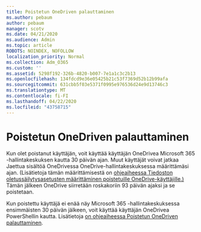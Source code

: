 ```yaml
---
title: Poistetun OneDriven palauttaminen
ms.author: pebaum
author: pebaum
manager: scotv
ms.date: 04/21/2020
ms.audience: Admin
ms.topic: article
ROBOTS: NOINDEX, NOFOLLOW
localization_priority: Normal
ms.collection: Adm_O365
ms.custom: ''
ms.assetid: 5298f192-326b-4820-b007-7e1a1c3c2b13
ms.openlocfilehash: 134fdcd9e36e05425b21c53f7369d52b12b99afa
ms.sourcegitcommit: 631cbb5f03e5371f0995e976536d24e9d13746c3
ms.translationtype: MT
ms.contentlocale: fi-FI
ms.lasthandoff: 04/22/2020
ms.locfileid: "43758715"
---
```

# <a name="restore-a-deleted-onedrive"></a>Poistetun OneDriven palauttaminen

Kun olet poistanut käyttäjän, voit käyttää käyttäjän OneDrivea Microsoft 365 -hallintakeskuksen kautta 30 päivän ajan. Muut käyttäjät voivat jatkaa Jaettua sisältöä OneDrivessa OneDrive-hallintakeskuksessa määrittämäsi ajan. (Lisätietoja tämän määrittämisestä on [ohjeaiheessa Tiedoston oletussäilytysasetusten määrittäminen poistetuille OneDrive-käyttäjille.)](https://go.microsoft.com/fwlink/?linkid=874267) Tämän jälkeen OneDrive siirretään roskakoriin 93 päivän ajaksi ja se poistetaan.
  
Kun poistettu käyttäjä ei enää näy Microsoft 365 -hallintakeskuksessa ensimmäisten 30 päivän jälkeen, voit käyttää käyttäjän OneDrivea PowerShellin kautta. Lisätietoja [on ohjeaiheessa Poistetun OneDriven palauttaminen](https://go.microsoft.com/fwlink/?linkid=874269).
  

